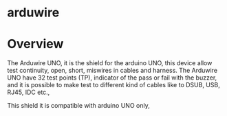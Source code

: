 # arduwire

# Overview
The Arduwire UNO, it is the shield for the arduino UNO, this device allow test continuity, open, short, miswires in cables and harness. The Arduwire UNO have 32 test points (TP), indicator of the pass or fail with the buzzer, and it is possible to make test to different kind of cables like to DSUB, USB, RJ45, IDC etc.,

This shield it is compatible with arduino UNO only, 
